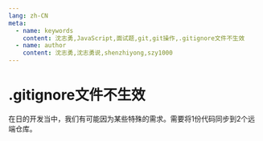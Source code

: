 ```yaml
---
lang: zh-CN
meta:
  - name: keywords
    content: 沈志勇,JavaScript,面试题,git,git操作,.gitignore文件不生效
  - name: author
    content: 沈志勇,沈志勇说,shenzhiyong,szy1000
---
```


# .gitignore文件不生效

在日的开发当中，我们有可能因为某些特殊的需求。需要将1份代码同步到2个远端仓库。


<contact></contact>


